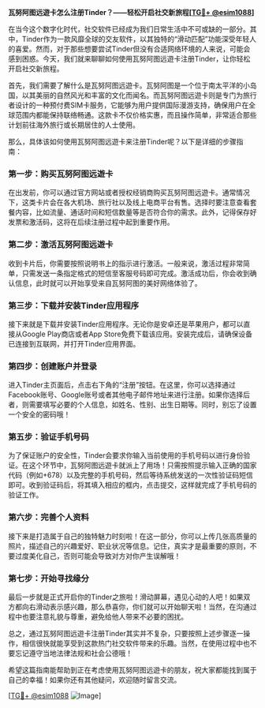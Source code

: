 **瓦努阿图远遊卡怎么注册Tinder？——轻松开启社交新旅程[[TG💪+ @esim1088](https://t.me/s/esim1088)]**

在当今这个数字化时代，社交软件已经成为我们日常生活中不可或缺的一部分。其中，Tinder作为一款风靡全球的交友软件，以其独特的“滑动匹配”功能深受年轻人的喜爱。然而，对于那些想要尝试Tinder但没有合适网络环境的人来说，可能会感到困惑。今天，我们就来聊聊如何使用瓦努阿图远遊卡注册Tinder，让你轻松开启社交新旅程。

首先，我们需要了解什么是瓦努阿图远遊卡。瓦努阿图是一个位于南太平洋的小岛国，以其美丽的自然风光和丰富的文化而闻名。而瓦努阿图远遊卡则是专门为旅行者设计的一种预付费SIM卡服务，它能够为用户提供国际漫游支持，确保用户在全球范围内都能保持联络畅通。这款卡不仅价格实惠，而且操作简单，非常适合那些计划前往海外旅行或长期居住的人士使用。

那么，具体该如何使用瓦努阿图远遊卡来注册Tinder呢？以下是详细的步骤指南：

### 第一步：购买瓦努阿图远遊卡

在出发前，你可以通过官方网站或者授权经销商购买瓦努阿图远遊卡。通常情况下，这类卡片会在各大机场、旅行社以及线上电商平台有售。选择时要注意查看套餐内容，比如流量、通话时间和短信数量等是否符合你的需求。此外，记得保存好发票和激活码，这将在后续注册过程中起到重要作用。

### 第二步：激活瓦努阿图远遊卡

收到卡片后，你需要按照说明书上的指示进行激活。一般来说，激活过程非常简单，只需发送一条指定格式的短信至客服号码即可完成。激活成功后，你会收到确认信息，此时就可以开始享受来自瓦努阿图的美好网络体验了。

### 第三步：下载并安装Tinder应用程序

接下来就是下载并安装Tinder应用程序。无论你是安卓还是苹果用户，都可以直接从Google Play商店或者App Store免费下载该应用。安装完成后，请确保设备已连接到互联网，并打开Tinder应用界面。

### 第四步：创建账户并登录

进入Tinder主页面后，点击右下角的“注册”按钮。在这里，你可以选择通过Facebook账号、Google账号或者其他电子邮件地址来进行注册。如果你选择后者，则需要填写必要的个人信息，如姓名、性别、出生日期等。同时，别忘了设置一个安全的密码哦！

### 第五步：验证手机号码

为了保证账户的安全性，Tinder会要求你输入当前使用的手机号码以进行身份验证。在这个环节中，瓦努阿图远遊卡就派上了用场！只需按照提示输入正确的国家代码（例如+678）以及完整的手机号码，然后等待系统发送的一次性验证码短信即可。收到验证码后，将其填入相应的框内，点击提交，这样就完成了手机号码的验证工作。

### 第六步：完善个人资料

接下来是打造属于自己的独特魅力时刻啦！在这一部分，你可以上传几张高质量的照片，描述自己的兴趣爱好、职业状况等信息。记住，真实才是最重要的原则，不要过度美化自己，否则可能会导致对方对你产生误解哦！

### 第七步：开始寻找缘分

最后一步就是正式开启你的Tinder之旅啦！滑动屏幕，遇见心动的人吧！如果双方都向右滑动表示感兴趣，那么恭喜你，你们就可以开始聊天啦！当然，在沟通过程中也要注意礼貌与尊重，避免给他人带来不必要的困扰。

总之，通过瓦努阿图远遊卡注册Tinder其实并不复杂，只要按照上述步骤逐一操作，相信很快就能享受到这款热门社交软件带来的乐趣。当然，在使用过程中也不要忘记遵守当地法律法规和社会公德哦！

希望这篇指南能帮助到正在考虑使用瓦努阿图远遊卡的朋友，祝大家都能找到属于自己的幸福！如果你还有其他疑问，欢迎随时留言交流。

[[TG💪+ @esim1088](https://t.me/s/esim1088) ![Image](https://i.postimg.cc/4NQfJmqS/Snipaste-2025-05-13-00-14-12.png)]